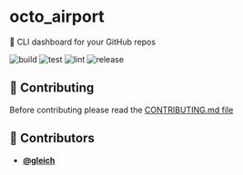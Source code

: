 <!-- DO NOT REMOVE - contributor_list:data:start:["gleich"]:end -->

# octo_airport

🐙 CLI dashboard for your GitHub repos

![build](https://github.com/Matt-Gleich/octo_airport/workflows/build/badge.svg)
![test](https://github.com/Matt-Gleich/octo_airport/workflows/test/badge.svg)
![lint](https://github.com/Matt-Gleich/octo_airport/workflows/lint/badge.svg)
![release](https://github.com/Matt-Gleich/octo_airport/workflows/release/badge.svg)

## 🙌 Contributing

Before contributing please read the [CONTRIBUTING.md file](https://github.com/Matt-Gleich/octo_airport/blob/master/CONTRIBUTING.md)

<!-- DO NOT REMOVE - contributor_list:start -->
## 👥 Contributors


- **[@gleich](https://github.com/gleich)**

<!-- DO NOT REMOVE - contributor_list:end -->
